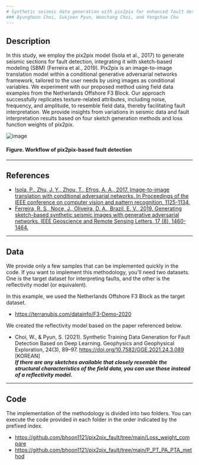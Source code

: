 ```yaml
---
# Synthetic seismic data generation with pix2pix for enhanced fault detection model training
### Byunghoon Choi, Sukjoon Pyun, Woochang Choi, and Yongchae Cho
---
```


## Description
In this study, we employ the pix2pix model (Isola et al., 2017) to generate seismic sections for fault detection, integrating it with sketch-based modeling (SBM) (Ferreira et al., 2019). Pix2pix is an image-to-image translation model within a conditional generative adversarial networks framework, tailored to the user needs by using images as conditional variables. We experiment with our proposed method using field data examples from the Netherlands Offshore F3 Block. Our approach successfully replicates texture-related attributes, including noise, frequency, and amplitude, to resemble field data, thereby facilitating fault interpretation. We provide insights from variations in seismic data and fault interpretation results based on four sketch generation methods and loss function weights of pix2pix. 

![image](https://github.com/bhoon1121/pix2pix_fault/assets/46484101/494434e7-402d-46c5-9938-ad93fe7e9489)
#### Figure. Workflow of pix2pix-based fault detection

---
## References
- [Isola, P., Zhu, J. Y., Zhou, T., Efros, A. A., 2017. Image-to-image translation with conditional adversarial networks. In Proceedings of the IEEE conference on computer vision and pattern recognition, 1125-1134.](https://doi.org/10.48550/arXiv.1611.07004.)
- [Ferreira, R. S., Noce, J., Oliveira, D. A., Brazil, E. V., 2019. Generating sketch-based synthetic seismic images with generative adversarial networks. IEEE Geoscience and Remote Sensing Letters, 17 (8), 1460-1464.](https://doi.org/10.1109/LGRS.2019.2945680.)

---
## Data
We provide only a few samples that can be implemented quickly in the code. If you want to implement this methodology, you'll need two datasets. One is the target dataset for interpreting faults, and the other is the reflectivity model (or equivalent).  

In this example, we used the Netherlands Offshore F3 Block as the target dataset.
- https://terranubis.com/datainfo/F3-Demo-2020

We created the reflectivity model based on the paper referenced below.
- Choi, W., & Pyun, S. (2021). Synthetic Training Data Generation for Fault Detection Based on Deep Learning. Geophysics and Geophysical Exploration, 24(3), 89–97. https://doi.org/10.7582/GGE.2021.24.3.089 [KOREAN]   
***If there are any sketches available that closely resemble the structural characteristics of the field data, you can use those instead of a reflectivity model.***

---
## Code
The implementation of the methodology is divided into two folders.
You can execute the code provided in each folder in the order indicated by the prefixed index.
- https://github.com/bhoon1121/pix2pix_fault/tree/main/Loss_weight_compare
- https://github.com/bhoon1121/pix2pix_fault/tree/main/P_PT_PA_PTA_method

